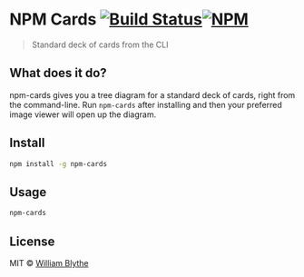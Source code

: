 # NPM Cards [![Build Status](https://travis-ci.org/willyb321/npm_cards.svg?branch=master)](https://travis-ci.org/willyb321/npm_cards)[![NPM](https://nodei.co/npm/npm-cards.png)](https://nodei.co/npm/npm-cards/)  
> Standard deck of cards from the CLI

## What does it do?  
npm-cards gives you a tree diagram for a standard deck of cards, right from the command-line. Run ```npm-cards``` after installing and then your preferred image viewer will open up the diagram.  
## Install

```sh
npm install -g npm-cards
```


## Usage

```sh
npm-cards
```

## License

MIT © [William Blythe](https://tehsuperwilly.tech)
